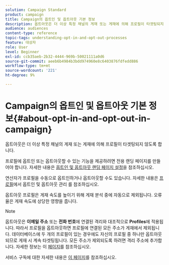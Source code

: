 ```yaml
---
solution: Campaign Standard
product: campaign
title: Campaign의 옵트인 및 옵트아웃 기본 정보
description: 옵트아웃은 더 이상 특정 채널의 게재 또는 게재에 의해 프로필이 타겟팅되지 않도록 합니다.
audience: audiences
content-type: reference
topic-tags: understanding-opt-in-and-opt-out-processes
feature: 대상자
role: User
level: Beginner
exl-id: ccb35aeb-2b32-4444-969b-50021111a0d6
source-git-commit: aeeb6b4984b3bdd974960e8c6403876fdfedd886
workflow-type: tm+mt
source-wordcount: '221'
ht-degree: 9%

---
```


# Campaign의 옵트인 및 옵트아웃 기본 정보{#about-opt-in-and-opt-out-in-campaign}

옵트아웃은 더 이상 특정 채널의 게재 또는 게재에 의해 프로필이 타겟팅되지 않도록 합니다.

프로필에 옵트인 또는 옵트아웃할 수 있는 기능을 제공하려면 전용 랜딩 페이지를 만들어야 합니다. 자세한 내용은 [옵트인 및 옵트아웃 랜딩 페이지 설정](../../audiences/using/managing-opt-in-and-opt-out-in-campaign.md#setting-up-opt-in-and-opt-out-landing-pages)을 참조하십시오.

연산자가 프로필을 수동으로 옵트인하거나 옵트아웃할 수도 있습니다. 자세한 내용은 [프로필](../../audiences/using/managing-opt-in-and-opt-out-in-campaign.md#managing-opt-in-and-opt-out-from-a-profile)에서 옵트인 및 옵트아웃 관리 를 참조하십시오.

옵트아웃 프로필은 게재 속도를 높이기 위해 게재 분석 중에 자동으로 제외됩니다. 오류율은 게재 속도에 상당한 영향을 줍니다.

>[!NOTE]
>
>옵트아웃은 **이메일 주소** 또는 **전화 번호**&#x200B;에 연결된 격리와 대조적으로 **Profiles**&#x200B;에 적용됩니다. 따라서 프로필을 옵트아웃하면 프로필에 연결된 모든 주소가 게재에서 제외됩니다. 데이터베이스에 두 개의 프로필이 있는 경우에도 자신의 프로필 중 하나만 옵트아웃되므로 게재 시 계속 타겟팅됩니다. 모든 주소가 제외되도록 하려면 격리 주소에 추가합니다. 자세한 정보는 이 [페이지](../../sending/using/understanding-quarantine-management.md#identifying-quarantined-addresses-for-the-entire-platform)를 참조하십시오.

서비스 구독에 대한 자세한 내용은 [이 페이지](../../audiences/using/about-subscriptions.md)를 참조하십시오.
